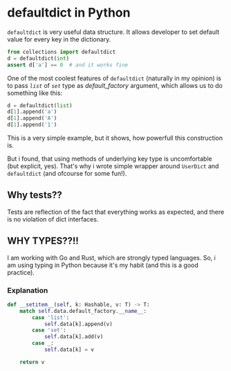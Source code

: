 # defaultdict in Python

`defaultdict` is very useful data structure. It allows developer to set default value for every key in the dictionary.
```python
from collections import defaultdict
d = defaultdict(int)
assert d['a'] == 0  # and it works fine 
```

One of the most coolest features of `defaultdict` (naturally in my opinion) is to pass *`list`* of *`set`* type as *default_factory* argument, which allows us to do something like this:

```python
d = defaultdict(list)
d[1].append('a')
d[1].append('A')
d[1].append('1')
```

This is a very simple example, but it shows, how powerfull this construction is.

But i found, that using methods of underlying key type is uncomfortable (but explicit, yes). That's why i wrote simple wrapper around `UserDict` and `defaultdict` (and ofcourse for some fun!).

## Why tests??

Tests are reflection of the fact that everything works as expected, and there is no violation of dict interfaces.

## WHY TYPES??!!

I am working with Go and Rust, which are strongly typed languages. So, i am using typing in Python because it's my habit (and this is a good practice).

### Explanation

```python
def __setitem__(self, k: Hashable, v: T) -> T:
    match self.data.default_factory.__name__:
        case 'list':
            self.data[k].append(v)
        case 'set':
            self.data[k].add(v)
        case _:
            self.data[k] = v

    return v
```
